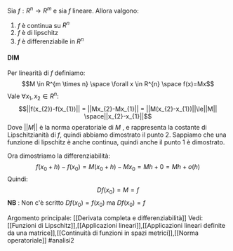 Sia $f: R^{n}\to R^{m}$ e sia $f$ lineare.
Allora valgono:
1) $f$ è continua su $R^{n}$ 
2) $f$ è di lipschitz
3) $f$ è differenziabile in $R^{n}$ 
#### DIM
Per linearità di $f$ definiamo:$$M \in R^{m \times n} \space \forall x \in R^{n} \space f(x)=Mx$$
Vale $\forall x_{1},x_{2}\in R^{n}$:$$||f(x_{2})-f(x_{1})|| = ||Mx_{2}-Mx_{1}|| = ||M(x_{2}-x_{1})||\le||M|| \space||x_{2}-x_{1}||$$
Dove $||M||$ è la norma operatoriale di $M$ , e rappresenta la costante di Lipschitzianità di $f$, quindi abbiamo dimostrato il punto 2.
Sappiamo che una funzione di lipschitz è anche continua, quindi anche il punto 1 è dimostrato.

Ora dimostriamo la differenziabilità:$$f(x_{0}+h)-f(x_{0}) = M(x_{0}+h)-Mx_{0}= Mh + 0= Mh + o(h)$$
Quindi:$$Df(x_{0})=M=f$$
**NB** : Non c'è scritto $Df(x_{0}) = f(x_{0})$ ma $Df(x_{0})=f$ 

Argomento principale: [[Derivata completa e differenziabilità]]
Vedi: [[Funzioni di Lipschitz]],[[Applicazioni lineari]],[[Applicazioni lineari definite da una matrice]],[[Continuità di funzioni in spazi metrici]],[[Norma operatoriale]]
#analisi2 